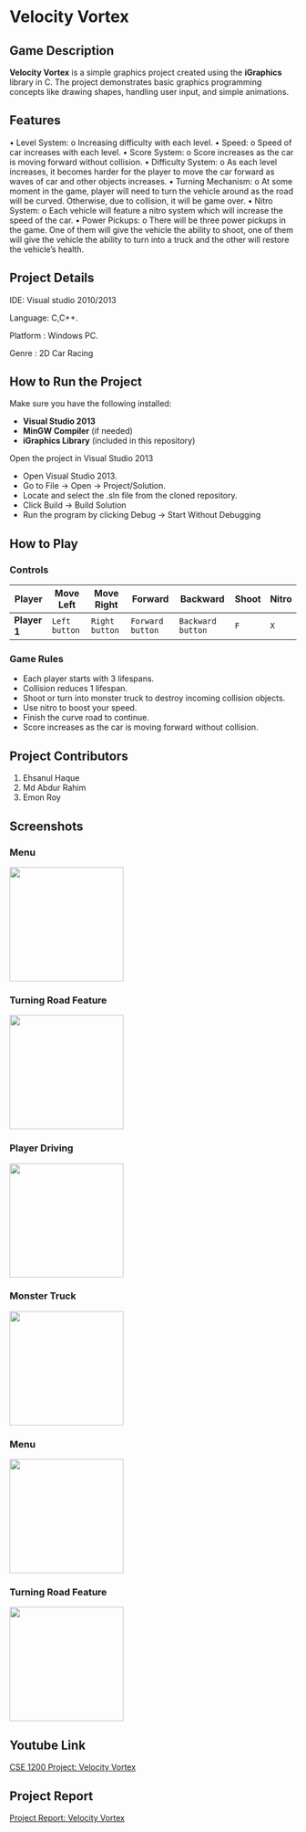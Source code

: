 # Velocity Vortex

## Game Description

**Velocity Vortex** is a simple graphics project created using the **iGraphics** library in C. The project demonstrates basic graphics programming concepts like drawing shapes, handling user input, and simple animations.

## Features
• Level System:
o Increasing difficulty with each level.
• Speed:
o Speed of car increases with each level.
• Score System:
o Score increases as the car is moving forward without collision.
• Difficulty System:
o As each level increases, it becomes harder for the player to move the car forward
as waves of car and other objects increases.
• Turning Mechanism:
o At some moment in the game, player will need to turn the vehicle around as the
road will be curved. Otherwise, due to collision, it will be game over.
• Nitro System:
o Each vehicle will feature a nitro system which will increase the speed of the car.
• Power Pickups:
o There will be three power pickups in the game. One of them will give the vehicle
the ability to shoot, one of them will give the vehicle the ability to turn into a truck
and the other will restore the vehicle’s health.


## Project Details
IDE: Visual studio 2010/2013

Language: C,C++.

Platform : Windows PC.

Genre : 2D Car Racing


## How to Run the Project

Make sure you have the following installed:
- **Visual Studio 2013**
- **MinGW Compiler** (if needed)
- **iGraphics Library** (included in this repository)


Open the project in Visual Studio 2013
- Open Visual Studio 2013.
- Go to File → Open → Project/Solution.
- Locate and select the .sln file from the cloned repository.
- Click Build → Build Solution
- Run the program by clicking Debug → Start Without Debugging


## How to Play

### **Controls**
| Player       | Move Left | Move Right | Forward       | Backward | Shoot | Nitro |
|-------------|----------|-----------|-----------|-------|------|-------|
| **Player 1** | `Left button`      | `Right button`       | `Forward button`       | `Backward button`   | `F`  | `X`   |

### **Game Rules**

- Each player starts with 3 lifespans.
- Collision reduces 1 lifespan.
- Shoot or turn into monster truck to destroy incoming collision objects.
- Use nitro to boost your speed.
- Finish the curve road to continue.
- Score increases as the car is moving forward without collision.


## Project Contributors

1. Ehsanul Haque
2. Md Abdur Rahim
3. Emon Roy

## Screenshots

### **Menu**
<img src="https://github.com/user-attachments/assets/c2ebe5fa-3118-49df-94b1-5cbe7d6109c4" width="200" height="200">

### **Turning Road Feature**
<img src="https://github.com/user-attachments/assets/1fc9b966-b869-4670-bd08-395c09d13aec" width="200" height="200">

### **Player Driving**
<img src="https://github.com/user-attachments/assets/49e05944-7b6a-4bde-8201-fe2db3a7100d" width="200" height="200">

### **Monster Truck**
<img src="https://github.com/user-attachments/assets/0d98e565-7ee1-45cc-a382-b25cee674553" width="200" height="200">

### **Menu**
<img src="https://github.com/user-attachments/assets/c3cba533-40c2-4d00-90b8-2ec397a5fba6" width="200" height="200">

### **Turning Road Feature**
<img src="https://github.com/user-attachments/assets/54626ddc-7933-490e-8ade-d10f8fdd12e7" width="200" height="200">

## Youtube Link
[CSE 1200 Project: Velocity Vortex](https://www.youtube.com/watch?v=kyJCOAwvBXE)

## Project Report
[Project Report: Velocity Vortex](https://drive.google.com/file/d/1uGK0KxAsOJ5NPRLeIO9Xq6uBard_ctiy/view?usp=drive_link)
